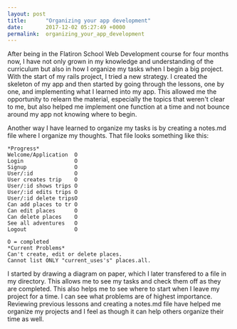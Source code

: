 ```yaml
---
layout: post
title:      "Organizing your app development"
date:       2017-12-02 05:27:49 +0000
permalink:  organizing_your_app_development
---
```


After being in the Flatiron School Web Development course for four months now, I have not only grown in my knowledge and understanding of the curriculum but also in how I organize my tasks when I begin a big project. With the start of my rails project, I tried a new strategy. I created the skeleton of my app and then started by going through the lessons, one by one, and implementing what I learned into my app. This allowed me the opportunity to relearn the material, especially the topics that weren't clear to me, but also helped me implement one function at a time and not bounce around my app not knowing where to begin. 

Another way I have learned to organize my tasks is by creating a notes.md file where I organize my thoughts. That file looks something like this:

```
*Progress*
Welcome/Application  O
Login                O
Signup               O
User/:id             O
User creates trip    O
User/:id shows trips O
User/:id edits trips O
User/:id delete tripsO
Can add places to tr O
Can edit places      O
Can delete places    O
See all adventures   O
Logout               O

O = completed
*Current Problems*
Can't create, edit or delete places.
Cannot list ONLY "current_uses's" places.all.

```

I started by drawing a diagram on paper, which I later transfered to a file in my directory. This allows me to see my tasks and check them off as they are completed. This also helps me to see where to start when I leave my project for a time. I can see what problems are of highest importance. Reviewing previous lessons and creating a notes.md file have helped me organize my projects and I feel as though it can help others organize their time as well.
